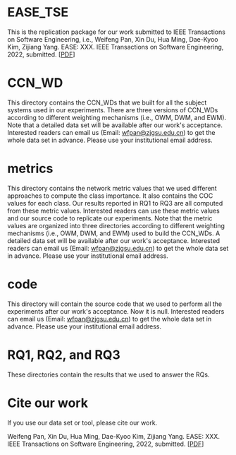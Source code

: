 # EASE_TSE
This is the replication package for our work submitted to IEEE Transactions on Software Engineering, i.e., Weifeng Pan, Xin Du, Hua Ming, Dae-Kyoo Kim, Zijiang Yang. EASE: XXX. IEEE Transactions on Software Engineering, 2022, submitted. [[PDF](#)]

# CCN_WD
This directory contains the CCN_WDs that we built for all the subject systems used in our experiments. There are three versions of CCN_WDs according to different weighting mechanisms (i.e., OWM, DWM, and EWM). Note that a detailed data set will be available after our work's acceptance. Interested readers can email us (Email: wfpan@zjgsu.edu.cn) to get the whole data set in advance. Please use your institutional email address.

# metrics
This directory contains the network metric values that we used different approaches to compute the class importance. It also contains the COC values for each class. Our results reported in RQ1 to RQ3 are all computed from these metric values. Interested readers can use these metric values and our source code to replicate our experiments. Note that the metric values are organized into three directories according to different weighting mechanisms (i.e., OWM, DWM, and EWM) used to build the CCN_WDs. A detailed data set will be available after our work's acceptance. Interested readers can email us (Email: wfpan@zjgsu.edu.cn) to get the whole data set in advance. Please use your institutional email address.

# code
This directory will contain the source code that we used to perform all the experiments after our work's acceptance. Now it is null. Interested readers can email us (Email: wfpan@zjgsu.edu.cn) to get the whole data set in advance. Please use your institutional email address.

# RQ1, RQ2, and RQ3
These directories contain the results that we used to answer the RQs.

# Cite our work
If you use our data set or tool, please cite our work.

Weifeng Pan, Xin Du, Hua Ming, Dae-Kyoo Kim, Zijiang Yang. EASE: XXX. IEEE Transactions on Software Engineering, 2022, submitted. [[PDF](#)]


